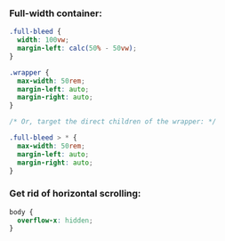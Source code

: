 

### Full-width container:

```css
.full-bleed {
  width: 100vw;
  margin-left: calc(50% - 50vw);
}

.wrapper {
  max-width: 50rem;
  margin-left: auto;
  margin-right: auto;
}

/* Or, target the direct children of the wrapper: */

.full-bleed > * {
  max-width: 50rem;
  margin-left: auto;
  margin-right: auto;
}

```

### Get rid of horizontal scrolling:

```css
body {
  overflow-x: hidden;
}

```